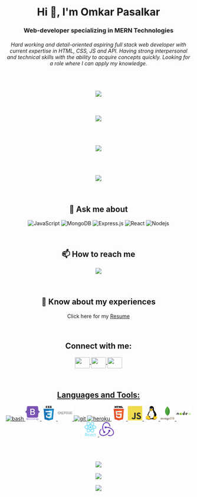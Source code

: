<h1 align="center">Hi 👋, I'm Omkar Pasalkar</h1>

<h3 align="center">Web-developer specializing in MERN Technologies</h3>

<h6 align="center">Hard working and detail-oriented aspiring full stack web
developer with current expertise in HTML, CSS, JS and API.
Having strong interpersonal and technical skills with the
ability to acquire concepts quickly. Looking for a role
where I can apply my knowledge.</h6>
<br><br>
<div align="center"><img src="https://i.ibb.co/GTFBJNV/MERN-2.png" width="700" /></div>
<br><br>
<p align="center"> <img src="https://komarev.com/ghpvc/?username=h1t3ndr4&label=Profile%20views&color=0e75b6&style=flat"/></p>
<br><br>

<p align="center"> 
  <a href="https://github.com/ryo-ma/github-profile-trophy">
    <img src="https://github-profile-trophy.vercel.app/?username=OMKAR-WD&row=2&column=3&margin-w=15&margin-h=15&theme=nord"/>
  </a>
</p>
<br><br>

<p align="center">
  <a href="https://twitter.com/OmkarPasalkar18" target="blank">
    <img src="https://img.shields.io/twitter/follow/OmkarPasalkar18?logo=twitter&style=for-the-badge"/>
  </a> 
</p>
<br>

<p align="center"> 
  <h2 align="center"> 💬 Ask me about</h2>
  <div align="center">
 
![JavaScript](https://img.shields.io/badge/-JavaScript-%23F7DF1C?style=for-the-badge&logo=javascript&logoColor=000000&labelColor=%23F7DF1C&color=%23FFCE5A)
![MongoDB](https://img.shields.io/badge/MongoDB-4EA94B?style=for-the-badge&logo=mongodb&logoColor=white)
![Express.js](https://img.shields.io/badge/express.js-%23404d59.svg?style=for-the-badge&logo=express&logoColor=%2361DAFB)
![React](https://img.shields.io/badge/-React-61DAFB?style=for-the-badge&logo=react&logoColor=ffffff)
![Nodejs](https://img.shields.io/badge/-Nodejs-339933?style=for-the-badge&logo=Node.js&logoColor=ffffff)


 </div>
  <br>
  <h2 align="center"> 📫 How to reach me </h2>
  <p align="center">
    <a target="_blank" href="mailto:omkarpasalkar2020@gmail.com"><img src="https://img.shields.io/badge/omkarpasalkar2020@gmail.com-D14836?style=for-the-badge&logo=gmail&logoColor=white"/></a>
  </p>
  <br>
<h2 align="center"> 📄 Know about my experiences</h2>
<div align="center">
  
Click here for my [Resume](https://drive.google.com/file/d/1m151wQKWLuxNKshh9XqEUNo5Bg91NTLZ/view?usp=sharing/ "Title")  

</div>  
<br>
  <h2 align="center">Connect with me:</h2>
  <p align="center">
    <a href="https://twitter.com/OmkarPasalkar18" target="blank" >
      <img align="center" src="https://raw.githubusercontent.com/rahuldkjain/github-profile-readme-generator/master/src/images/icons/Social/twitter.svg" height="30" width="40" />
    </a>
    <a href="https://linkedin.com/in/omkar-pasalkar" target="blank">
      <img align="center" src="https://raw.githubusercontent.com/rahuldkjain/github-profile-readme-generator/master/src/images/icons/Social/linked-in-alt.svg" height="30" width="40" />
    </a>
    <a href="https://instagram.com/omkar_pasalkar" target="blank">
      <img align="center" src="https://raw.githubusercontent.com/rahuldkjain/github-profile-readme-generator/master/src/images/icons/Social/instagram.svg" height="30" width="40" />  
</p>
<br>
<h2 align="center">Languages and Tools:</h2>
<p align="center"> 
  <a href="https://www.gnu.org/software/bash/" target="_blank" rel="noreferrer"> 
    <img src="https://www.vectorlogo.zone/logos/gnu_bash/gnu_bash-icon.svg" alt="bash" width="40" height="40"/>
  </a> 
  <a href="https://getbootstrap.com" target="_blank" rel="noreferrer"> 
    <img src="https://raw.githubusercontent.com/devicons/devicon/master/icons/bootstrap/bootstrap-plain-wordmark.svg" alt="bootstrap" width="40" height="40"/> 
  </a> 
  <a href="https://www.w3schools.com/css/" target="_blank" rel="noreferrer"> 
    <img src="https://raw.githubusercontent.com/devicons/devicon/master/icons/css3/css3-original-wordmark.svg" alt="css3" width="40" height="40"/> 
  </a>
  <a href="https://expressjs.com" target="_blank" rel="noreferrer"> 
    <img src="https://raw.githubusercontent.com/devicons/devicon/master/icons/express/express-original-wordmark.svg" alt="express" width="40" height="40"/> 
  </a> 
  <a href="https://git-scm.com/" target="_blank" rel="noreferrer"> 
    <img src="https://www.vectorlogo.zone/logos/git-scm/git-scm-icon.svg" alt="git" width="40" height="40"/> 
  </a> 
  <a href="https://heroku.com" target="_blank" rel="noreferrer"> 
    <img src="https://www.vectorlogo.zone/logos/heroku/heroku-icon.svg" alt="heroku" width="40" height="40"/> 
  </a> 
  <a href="https://www.w3.org/html/" target="_blank" rel="noreferrer"> 
    <img src="https://raw.githubusercontent.com/devicons/devicon/master/icons/html5/html5-original-wordmark.svg" alt="html5" width="40" height="40"/> 
  </a> 
  <a href="https://developer.mozilla.org/en-US/docs/Web/JavaScript" target="_blank" rel="noreferrer"> 
    <img src="https://raw.githubusercontent.com/devicons/devicon/master/icons/javascript/javascript-original.svg" alt="javascript" width="40" height="40"/>
  </a> 
  <a href="https://www.linux.org/" target="_blank" rel="noreferrer"> 
    <img src="https://raw.githubusercontent.com/devicons/devicon/master/icons/linux/linux-original.svg" alt="linux" width="40" height="40"/> 
  </a> 
  <a href="https://www.mongodb.com/" target="_blank" rel="noreferrer"> 
    <img src="https://raw.githubusercontent.com/devicons/devicon/master/icons/mongodb/mongodb-original-wordmark.svg" alt="mongodb" width="40" height="40"/>
  </a> 
  <a href="https://nodejs.org" target="_blank" rel="noreferrer"> 
    <img src="https://raw.githubusercontent.com/devicons/devicon/master/icons/nodejs/nodejs-original-wordmark.svg" alt="nodejs" width="40" height="40"/> 
  </a> 
  <a href="https://reactjs.org/" target="_blank" rel="noreferrer"> 
    <img src="https://raw.githubusercontent.com/devicons/devicon/master/icons/react/react-original-wordmark.svg" alt="react" width="40" height="40"/> 
  </a> 
  <a href="https://redux.js.org" target="_blank" rel="noreferrer"> 
    <img src="https://raw.githubusercontent.com/devicons/devicon/master/icons/redux/redux-original.svg" alt="redux" width="40" height="40"/> 
  </a> 
</p> 
<br><br> 

<p align="center">
  <img align="center" src="https://github-readme-stats.vercel.app/api/top-langs?username=OMKAR-WD&hide=c%23,powershell,Mathematica,Ruby,Objective-C,Objective-C%2b%2b,Cuda&title_color=61dafb&text_color=ffffff&icon_color=61dafb&bg_color=20232a&langs_count=8&layout=compact&border_color=61dafb&hide_border=true" width=500 />
</p>  
<p align="center">
  <img align="center" src="https://github-readme-stats.vercel.app/api?username=OMKAR-WD&show_icons=true&theme=react&border_color=61dafb&hide_border=true" width=500/>
</p>
<p align="center">
  <img align="center" src="https://github-readme-streak-stats.herokuapp.com/?user=OMKAR-WD&show_icons=true&theme=react&border_color=61dafb&hide_border=true" width=500/> 
</p>
